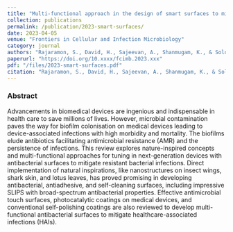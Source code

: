 ```yaml
---
title: "Multi-functional approach in the design of smart surfaces to mitigate bacterial infections: a review"
collection: publications
permalink: /publication/2023-smart-surfaces/
date: 2023-04-05
venue: "Frontiers in Cellular and Infection Microbiology"
category: journal
authors: "Rajaramon, S., David, H., Sajeevan, A., Shanmugam, K., & Solomon, A. P."
paperurl: "https://doi.org/10.xxxx/fcimb.2023.xxx"
pdf: "/files/2023-smart-surfaces.pdf"
citation: "Rajaramon, S., David, H., Sajeevan, A., Shanmugam, K., & Solomon, A. P. (2023). Multi-functional approach in the design of smart surfaces to mitigate bacterial infections: A review. *Frontiers in Cellular and Infection Microbiology*, 2023. https://doi.org/10.xxxx/fcimb.2023.xxx"
---
```

### Abstract
Advancements in biomedical devices are ingenious and indispensable in health care to save millions of lives. However, microbial contamination paves the way for biofilm colonisation on medical devices leading to device-associated infections with high morbidity and mortality. The biofilms elude antibiotics facilitating antimicrobial resistance (AMR) and the persistence of infections. This review explores nature-inspired concepts and multi-functional approaches for tuning in next-generation devices with antibacterial surfaces to mitigate resistant bacterial infections. Direct implementation of natural inspirations, like nanostructures on insect wings, shark skin, and lotus leaves, has proved promising in developing antibacterial, antiadhesive, and self-cleaning surfaces, including impressive SLIPS with broad-spectrum antibacterial properties. Effective antimicrobial touch surfaces, photocatalytic coatings on medical devices, and conventional self-polishing coatings are also reviewed to develop multi-functional antibacterial surfaces to mitigate healthcare-associated infections (HAIs).
